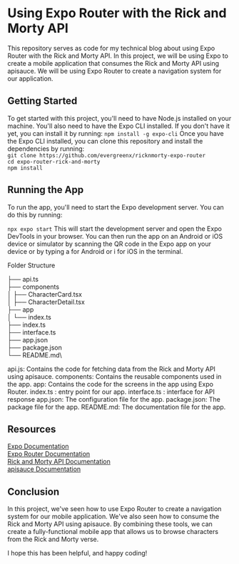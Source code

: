# Using Expo Router with the Rick and Morty API

This repository serves as code for my technical blog about using Expo Router with the Rick and Morty API. In this project, we will be using Expo to create a mobile application that consumes the Rick and Morty API using apisauce. We will be using Expo Router to create a navigation system for our application.

## Getting Started

To get started with this project, you'll need to have Node.js installed on your machine. You'll also need to have the Expo CLI installed. If you don't have it yet, you can install it by running: `npm install -g expo-cli`
Once you have the Expo CLI installed, you can clone this repository and install the dependencies by running:\
`git clone https://github.com/evergreenx/ricknmorty-expo-router` \
`cd expo-router-rick-and-morty` \
`npm install`

## Running the App

To run the app, you'll need to start the Expo development server. You can do this by running:

`npx expo start`
This will start the development server and open the Expo DevTools in your browser. You can then run the app on an Android or iOS device or simulator by scanning the QR code in the Expo app on your device or by typing a for Android or i for iOS in the terminal.

Folder Structure

├── api.ts\
├── components\
│ ├── CharacterCard.tsx\
│ ├── CharacterDetail.tsx\
├── app\
│ └── index.ts\
├── index.ts\
├── interface.ts\
├── app.json\
├── package.json\
└── README.md\

api.js: Contains the code for fetching data from the Rick and Morty API using apisauce.
components: Contains the reusable components used in the app.
app: Contains the code for the screens in the app using Expo Router.
index.ts : entry point for our app.
interface.ts : interface for API response
app.json: The configuration file for the app.
package.json: The package file for the app.
README.md: The documentation file for the app.

## Resources

[Expo Documentation](https://docs.expo.dev/) \
[Expo Router Documentation](https://expo.github.io/router/)\
[Rick and Morty API Documentation](https://rickandmortyapi.com/documentation)\
[apisauce Documentation](https://github.com/infinitered/apisauce)

## Conclusion

In this project, we've seen how to use Expo Router to create a navigation system for our mobile application. We've also seen how to consume the Rick and Morty API using apisauce. By combining these tools, we can create a fully-functional mobile app that allows us to browse characters from the Rick and Morty verse.

I hope this has been helpful, and happy coding!
